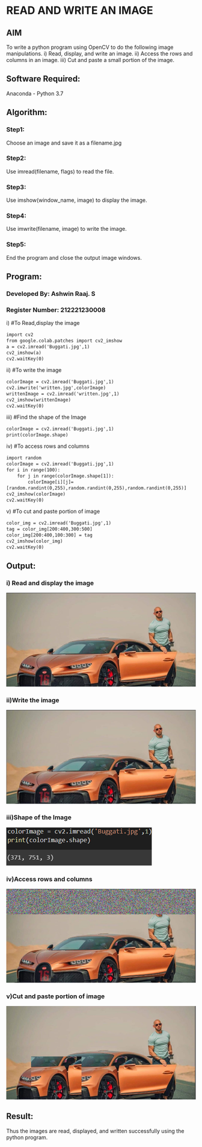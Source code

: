 # READ AND WRITE AN IMAGE
## AIM
To write a python program using OpenCV to do the following image manipulations.
i) Read, display, and write an image.
ii) Access the rows and columns in an image.
iii) Cut and paste a small portion of the image.

## Software Required:
Anaconda - Python 3.7
## Algorithm:
### Step1:
Choose an image and save it as a filename.jpg
### Step2:
Use imread(filename, flags) to read the file.
### Step3:
Use imshow(window_name, image) to display the image.
### Step4:
Use imwrite(filename, image) to write the image.
### Step5:
End the program and close the output image windows.

## Program:

### Developed By: Ashwin Raaj. S
### Register Number: 212221230008
i) #To Read,display the image
```
import cv2
from google.colab.patches import cv2_imshow
a = cv2.imread('Buggati.jpg',1)
cv2_imshow(a)
cv2.waitKey(0) 
```

ii) #To write the image
```
colorImage = cv2.imread('Buggati.jpg',1)
cv2.imwrite('written.jpg',colorImage)
writtenImage = cv2.imread('written.jpg',1)
cv2_imshow(writtenImage)
cv2.waitKey(0)
```

iii) #Find the shape of the Image
```
colorImage = cv2.imread('Buggati.jpg',1)
print(colorImage.shape)
```

iv) #To access rows and columns

```
import random
colorImage = cv2.imread('Buggati.jpg',1)
for i in range(100):
    for j in range(colorImage.shape[1]):
        colorImage[i][j]=[random.randint(0,255),random.randint(0,255),random.randint(0,255)]
cv2_imshow(colorImage)
cv2.waitKey(0)
```

v) #To cut and paste portion of image
```
color_img = cv2.imread('Buggati.jpg',1)
tag = color_img[200:400,300:500]
color_img[200:400,100:300] = tag
cv2_imshow(color_img)
cv2.waitKey(0)
```

## Output:

### i) Read and display the image

![output](ss2.png)

### ii)Write the image

![output](ss2.png)

### iii)Shape of the Image

![output](ss5.png)

### iv)Access rows and columns

![output](ss3.png)

### v)Cut and paste portion of image

![output](ss4.png)

## Result:
Thus the images are read, displayed, and written successfully using the python program.


